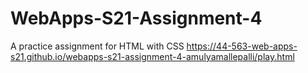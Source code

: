 # WebApps-S21-Assignment-4
A practice assignment for HTML with CSS
https://44-563-web-apps-s21.github.io/webapps-s21-assignment-4-amulyamallepalli/play.html
